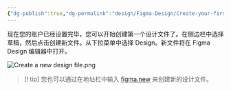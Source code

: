 ```yaml
---
{"dg-publish":true,"dg-permalink":"design/Figma-Design/Create-your-first-design-file","permalink":"/design/Figma-Design/Create-your-first-design-file/","metatags":{"description":"Before you start Who can use this feature","og:site_name":"DavonOs","og:title":"创建你的第一个设计文件","og:type":"article","og:url":"https://zuji.eu.org/design/Figma-Design/Create-your-first-design-file","og:image":"https://help.figma.com/hc/theming_assets/01HZFG1N1QJPKABHT3PHQQ0J9J","og:image: width":"200","og:image: alt":"articlecover","og:locale":"zh_cn"},"tags":["Design/UI/Figma"],"created":"2025-07-03 11:21","updated":"2025-07-17 11:31"}
---
```



现在您的账户已经设置完毕，您可以开始创建第一个设计文件了。在侧边栏中选择草稿，然后点击创建新文件。从下拉菜单中选择 Design。新文件将在 Figma Design 编辑器中打开。

![Create a new design file.png](https://help.figma.com/hc/article_attachments/31715212606871)

> [! tip] 
> 您也可以通过在地址栏中输入 [figma.new](https://figma.new/) 来创建新的设计文件。
